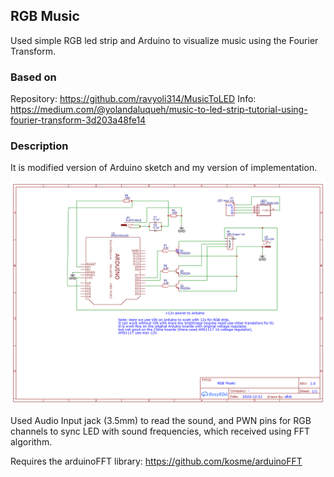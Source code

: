 ## RGB Music

Used simple RGB led strip and Arduino to visualize music using the Fourier Transform.

### Based on
Repository: https://github.com/ravyoli314/MusicToLED
Info: https://medium.com/@yolandaluqueh/music-to-led-strip-tutorial-using-fourier-transform-3d203a48fe14

### Description
It is modified version of Arduino sketch and my version of implementation.

![Screenshot](Schematic_RGB_Music.png)

Used Audio Input jack (3.5mm) to read the sound, and PWN pins for RGB channels to sync LED with sound frequencies, which received using FFT algorithm.

Requires the arduinoFFT library: https://github.com/kosme/arduinoFFT

